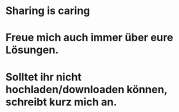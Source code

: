 # Sharing is caring
# Freue mich auch immer über eure Lösungen.
# Solltet ihr nicht hochladen/downloaden können, schreibt kurz mich an.
